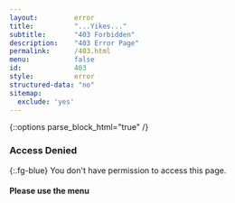 ```yaml
---
layout:			error
title:			"...Yikes..."
subtitle:		"403 Forbidden"
description:	"403 Error Page"
permalink:		/403.html
menu:			false
id:				403
style:			error
structured-data: "no"
sitemap:
  exclude: 'yes'
---
```


{::options parse_block_html="true" /}
<span class="fa fa-exclamation-triangle fg-blue" style="font-size: 9em;"></span>

### Access Denied #
{:.fg-blue}
You don't have permission to access this page.
     
#### Please use the menu #